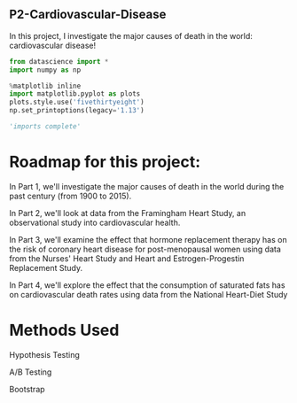 ## P2-Cardiovascular-Disease
In this project, I investigate the major causes of death in the world: cardiovascular disease!
```python
from datascience import *
import numpy as np

%matplotlib inline
import matplotlib.pyplot as plots
plots.style.use('fivethirtyeight')
np.set_printoptions(legacy='1.13')

'imports complete'
```

# Roadmap for this project:

In Part 1, we'll investigate the major causes of death in the world during the past century (from 1900 to 2015).

In Part 2, we'll look at data from the Framingham Heart Study, an observational study into cardiovascular health.  

In Part 3, we'll examine the effect that hormone replacement therapy has on the risk of coronary heart disease for post-menopausal women using data from    the Nurses' Heart Study and Heart and Estrogen-Progestin Replacement Study.  

In Part 4, we'll explore the effect that the consumption of saturated fats has on cardiovascular death rates using data from the National Heart-Diet Study

# Methods Used

Hypothesis Testing

A/B Testing

Bootstrap
